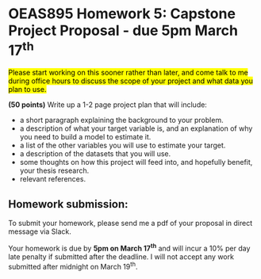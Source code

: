 # OEAS895 Homework 5: Capstone Project Proposal - due 5pm March 17<sup>th</sup>

<mark>Please start working on this sooner rather than later, and come talk to me during office hours to discuss the scope of your project and what data you plan to use.</mark>

**(50 points)**
Write up a 1-2 page project plan that will include:

* a short paragraph explaining the background to your problem.
* a description of what your target variable is, and an explanation of why you need to build a model to estimate it.
* a list of the other variables you will use to estimate your target.
* a description of the datasets that you will use. 
* some thoughts on how this project will feed into, and hopefully benefit, your thesis research. 
* relevant references.


## Homework submission:
To submit your homework, please send me a pdf of your proposal in direct message via Slack.

Your homework is due by **5pm on March 17<sup>th</sup>** and will incur a 10% per day late penalty if submitted after the deadline. I will not accept any work submitted after midnight on March 19<sup>th</sup>.
